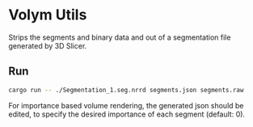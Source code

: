 # Volym Utils

Strips the segments and binary data and out of a segmentation file generated by
3D Slicer. 

## Run

```bash
cargo run -- ./Segmentation_1.seg.nrrd segments.json segments.raw
```

For importance based volume rendering, the generated json should be edited, to
specify the desired importance of each segment (default: 0).

